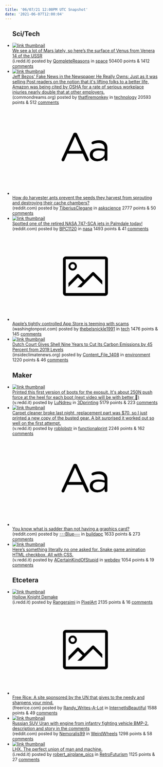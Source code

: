 ```yaml
---
title: '06/07/21 12:00PM UTC Snapshot'
date: '2021-06-07T12:00:04'
---
```

<ul>
<h2>Sci/Tech</h2>

<li><a href='https://i.redd.it/q3qvv4rn0q371.jpg'><img src='https://b.thumbs.redditmedia.com/g5uJFZ_NCUkG1yp-pF-tCViH84RZLVUA135dIlKSH1Q.jpg' alt='link thumbnail'></a><div><div class='linkTitle'><a href='https://i.redd.it/q3qvv4rn0q371.jpg'>We see a lot of Mars lately, so here’s the surface of Venus from Venera 14 of the USSR</a></div>(i.redd.it) posted by <a href='https://www.reddit.com/user/QompleteReasons'>QompleteReasons</a> in <a href='https://www.reddit.com/r/space'>space</a> 50400 points & 1412 <a href='https://www.reddit.com/r/space/comments/ntx9t1/we_see_a_lot_of_mars_lately_so_heres_the_surface/'>comments</a></div></li>

<li><a href='https://www.commondreams.org/views/2021/06/06/jeff-bezos-fake-news-newspaper-he-really-owns'><img src='https://a.thumbs.redditmedia.com/oo1AOQ8W192pXruIw2coLN2FZuNzwNkQCJId2byPBW0.jpg' alt='link thumbnail'></a><div><div class='linkTitle'><a href='https://www.commondreams.org/views/2021/06/06/jeff-bezos-fake-news-newspaper-he-really-owns'>Jeff Bezos' Fake News in the Newspaper He Really Owns: Just as it was selling Post readers on the notion that it's lifting folks to a better life, Amazon was being cited by OSHA for a rate of serious workplace injuries nearly double that at other employers.</a></div>(commondreams.org) posted by <a href='https://www.reddit.com/user/thatfiremonkey'>thatfiremonkey</a> in <a href='https://www.reddit.com/r/technology'>technology</a> 20593 points & 512 <a href='https://www.reddit.com/r/technology/comments/ntz4p1/jeff_bezos_fake_news_in_the_newspaper_he_really/'>comments</a></div></li>

<li><a href='https://www.reddit.com/r/askscience/comments/ntupc1/how_do_harvester_ants_prevent_the_seeds_they/'><svg version='1.1' viewBox='-34 -12 104 64' preserveAspectRatio='xMidYMid slice' xmlns='http://www.w3.org/2000/svg' xmlns:xlink='http://www.w3.org/1999/xlink'>
    <title>text link thumbnail</title>
    <path d='M12.19,8.84a1.45,1.45,0,0,0-1.4-1h-.12a1.46,1.46,0,0,0-1.42,1L1.14,26.56a1.29,1.29,0,0,0-.14.59,1,1,0,0,0,1,1,1.12,1.12,0,0,0,1.08-.77l2.08-4.65h11l2.08,4.59a1.24,1.24,0,0,0,1.12.83,1.08,1.08,0,0,0,1.08-1.08,1.64,1.64,0,0,0-.14-.57ZM6.08,20.71l4.59-10.22,4.6,10.22Z'>
    </path>
    <path d='M32.24,14.78A6.35,6.35,0,0,0,27.6,13.2a11.36,11.36,0,0,0-4.7,1,1,1,0,0,0-.58.89,1,1,0,0,0,.94.92,1.23,1.23,0,0,0,.39-.08,8.87,8.87,0,0,1,3.72-.81c2.7,0,4.28,1.33,4.28,3.92v.5a15.29,15.29,0,0,0-4.42-.61c-3.64,0-6.14,1.61-6.14,4.64v.05c0,2.95,2.7,4.48,5.37,4.48a6.29,6.29,0,0,0,5.19-2.48V26.9a1,1,0,0,0,1,1,1,1,0,0,0,1-1.06V19A5.71,5.71,0,0,0,32.24,14.78Zm-.56,7.7c0,2.28-2.17,3.89-4.81,3.89-1.94,0-3.61-1.06-3.61-2.86v-.06c0-1.8,1.5-3,4.2-3a15.2,15.2,0,0,1,4.22.61Z'>
    </path>
    </svg></a><div><div class='linkTitle'><a href='https://www.reddit.com/r/askscience/comments/ntupc1/how_do_harvester_ants_prevent_the_seeds_they/'>How do harvester ants prevent the seeds they harvest from sprouting and destroying their cache chambers?</a></div>(reddit.com) posted by <a href='https://www.reddit.com/user/TiberiusClegane'>TiberiusClegane</a> in <a href='https://www.reddit.com/r/askscience'>askscience</a> 2777 points & 50 <a href='https://www.reddit.com/r/askscience/comments/ntupc1/how_do_harvester_ants_prevent_the_seeds_they/'>comments</a></div></li>

<li><a href='https://www.reddit.com/gallery/ntuava'><img src='https://b.thumbs.redditmedia.com/Ve1N6Y6CYyI7z-YKfY3gWIYXVJXJczJYFPbjQrcThCo.jpg' alt='link thumbnail'></a><div><div class='linkTitle'><a href='https://www.reddit.com/gallery/ntuava'>Spotted one of the retired NASA 747-SCA jets in Palmdale today!</a></div>(reddit.com) posted by <a href='https://www.reddit.com/user/BPC1120'>BPC1120</a> in <a href='https://www.reddit.com/r/nasa'>nasa</a> 1493 points & 41 <a href='https://www.reddit.com/r/nasa/comments/ntuava/spotted_one_of_the_retired_nasa_747sca_jets_in/'>comments</a></div></li>

<li><a href='https://www.washingtonpost.com/technology/2021/06/06/apple-app-store-scams-fraud/?itid=sf_business-technology'><svg version='1.1' viewBox='-34 -14 104 64' preserveAspectRatio='xMidYMid meet' xmlns='http://www.w3.org/2000/svg' xmlns:xlink='http://www.w3.org/1999/xlink'>
    <title>link thumbnail</title>
    <path d='M32,4H4A2,2,0,0,0,2,6V30a2,2,0,0,0,2,2H32a2,2,0,0,0,2-2V6A2,2,0,0,0,32,4ZM4,30V6H32V30Z'></path>
    <path d='M8.92,14a3,3,0,1,0-3-3A3,3,0,0,0,8.92,14Zm0-4.6A1.6,1.6,0,1,1,7.33,11,1.6,1.6,0,0,1,8.92,9.41Z'></path>
    <path d='M22.78,15.37l-5.4,5.4-4-4a1,1,0,0,0-1.41,0L5.92,22.9v2.83l6.79-6.79L16,22.18l-3.75,3.75H15l8.45-8.45L30,24V21.18l-5.81-5.81A1,1,0,0,0,22.78,15.37Z'></path>
    </svg></a><div><div class='linkTitle'><a href='https://www.washingtonpost.com/technology/2021/06/06/apple-app-store-scams-fraud/?itid=sf_business-technology'>Apple’s tightly controlled App Store is teeming with scams</a></div>(washingtonpost.com) posted by <a href='https://www.reddit.com/user/thebelsnickle1991'>thebelsnickle1991</a> in <a href='https://www.reddit.com/r/tech'>tech</a> 1476 points & 145 <a href='https://www.reddit.com/r/tech/comments/ntwo00/apples_tightly_controlled_app_store_is_teeming/'>comments</a></div></li>

<li><a href='https://insideclimatenews.org/news/26052021/dutch-court-gives-shell-nine-years-to-cut-its-carbon-emissions-by-45-percent-from-2019-levels/'><img src='https://a.thumbs.redditmedia.com/b2cCfzECbsWegDMjOofuxRSzUO46fB_v96psc0BqXo8.jpg' alt='link thumbnail'></a><div><div class='linkTitle'><a href='https://insideclimatenews.org/news/26052021/dutch-court-gives-shell-nine-years-to-cut-its-carbon-emissions-by-45-percent-from-2019-levels/'>Dutch Court Gives Shell Nine Years to Cut Its Carbon Emissions by 45 Percent from 2019 Levels</a></div>(insideclimatenews.org) posted by <a href='https://www.reddit.com/user/Content_File_1408'>Content_File_1408</a> in <a href='https://www.reddit.com/r/environment'>environment</a> 1220 points & 46 <a href='https://www.reddit.com/r/environment/comments/ntl0d2/dutch_court_gives_shell_nine_years_to_cut_its/'>comments</a></div></li>

<h2>Maker</h2>

<li><a href='https://v.redd.it/mjukhswjbo371'><img src='https://a.thumbs.redditmedia.com/aG_O04wcz8n5nYAv4u0snU_CYbdFcH1eUC_QZPrUiw0.jpg' alt='link thumbnail'></a><div><div class='linkTitle'><a href='https://v.redd.it/mjukhswjbo371'>Printed this first version of boots for the exosuit. It's about 250N push force at the heel for each boot (next video will be with better 🧦)</a></div>(v.redd.it) posted by <a href='https://www.reddit.com/user/LuNdreu'>LuNdreu</a> in <a href='https://www.reddit.com/r/3Dprinting'>3Dprinting</a> 5179 points & 223 <a href='https://www.reddit.com/r/3Dprinting/comments/ntvzdz/printed_this_first_version_of_boots_for_the/'>comments</a></div></li>

<li><a href='https://v.redd.it/hvycao7ktn371'><img src='https://a.thumbs.redditmedia.com/QMc5RDCDwP44SAy99NbgFABKZwPBRoWHwAJ03fK_2n4.jpg' alt='link thumbnail'></a><div><div class='linkTitle'><a href='https://v.redd.it/hvycao7ktn371'>Carpet cleaner broke last night, replacement part was $70, so I just printed a new copy of the busted gear. A bit surprised it worked out so well on the first attempt.</a></div>(v.redd.it) posted by <a href='https://www.reddit.com/user/roblobstr'>roblobstr</a> in <a href='https://www.reddit.com/r/functionalprint'>functionalprint</a> 2246 points & 162 <a href='https://www.reddit.com/r/functionalprint/comments/ntnme4/carpet_cleaner_broke_last_night_replacement_part/'>comments</a></div></li>

<li><a href='https://www.reddit.com/r/buildapc/comments/nts408/you_know_what_is_sadder_than_not_having_a/'><svg version='1.1' viewBox='-34 -12 104 64' preserveAspectRatio='xMidYMid slice' xmlns='http://www.w3.org/2000/svg' xmlns:xlink='http://www.w3.org/1999/xlink'>
    <title>text link thumbnail</title>
    <path d='M12.19,8.84a1.45,1.45,0,0,0-1.4-1h-.12a1.46,1.46,0,0,0-1.42,1L1.14,26.56a1.29,1.29,0,0,0-.14.59,1,1,0,0,0,1,1,1.12,1.12,0,0,0,1.08-.77l2.08-4.65h11l2.08,4.59a1.24,1.24,0,0,0,1.12.83,1.08,1.08,0,0,0,1.08-1.08,1.64,1.64,0,0,0-.14-.57ZM6.08,20.71l4.59-10.22,4.6,10.22Z'>
    </path>
    <path d='M32.24,14.78A6.35,6.35,0,0,0,27.6,13.2a11.36,11.36,0,0,0-4.7,1,1,1,0,0,0-.58.89,1,1,0,0,0,.94.92,1.23,1.23,0,0,0,.39-.08,8.87,8.87,0,0,1,3.72-.81c2.7,0,4.28,1.33,4.28,3.92v.5a15.29,15.29,0,0,0-4.42-.61c-3.64,0-6.14,1.61-6.14,4.64v.05c0,2.95,2.7,4.48,5.37,4.48a6.29,6.29,0,0,0,5.19-2.48V26.9a1,1,0,0,0,1,1,1,1,0,0,0,1-1.06V19A5.71,5.71,0,0,0,32.24,14.78Zm-.56,7.7c0,2.28-2.17,3.89-4.81,3.89-1.94,0-3.61-1.06-3.61-2.86v-.06c0-1.8,1.5-3,4.2-3a15.2,15.2,0,0,1,4.22.61Z'>
    </path>
    </svg></a><div><div class='linkTitle'><a href='https://www.reddit.com/r/buildapc/comments/nts408/you_know_what_is_sadder_than_not_having_a/'>You know what is sadder than not having a graphics card?</a></div>(reddit.com) posted by <a href='https://www.reddit.com/user/---Blue---'>---Blue---</a> in <a href='https://www.reddit.com/r/buildapc'>buildapc</a> 1633 points & 273 <a href='https://www.reddit.com/r/buildapc/comments/nts408/you_know_what_is_sadder_than_not_having_a/'>comments</a></div></li>

<li><a href='https://v.redd.it/hlpnc6cb6p371'><img src='https://a.thumbs.redditmedia.com/1RcfLfxsxzdFROrG5yKiXdovUSNPCWgq539vX4pJpm4.jpg' alt='link thumbnail'></a><div><div class='linkTitle'><a href='https://v.redd.it/hlpnc6cb6p371'>Here’s something literally no one asked for. Snake game animation HTML checkbox. All with CSS.</a></div>(v.redd.it) posted by <a href='https://www.reddit.com/user/ACertainKindOfStupid'>ACertainKindOfStupid</a> in <a href='https://www.reddit.com/r/webdev'>webdev</a> 1054 points & 19 <a href='https://www.reddit.com/r/webdev/comments/nttk4j/heres_something_literally_no_one_asked_for_snake/'>comments</a></div></li>

<h2>Etcetera</h2>

<li><a href='https://i.redd.it/oqezmnpyjp371.png'><img src='https://a.thumbs.redditmedia.com/qvm9s0I3R0jr5hSE-Gcrq0yVacuruNpDXa6fNQ8jXt4.jpg' alt='link thumbnail'></a><div><div class='linkTitle'><a href='https://i.redd.it/oqezmnpyjp371.png'>Hollow Knight Demake</a></div>(i.redd.it) posted by <a href='https://www.reddit.com/user/Rangersimi'>Rangersimi</a> in <a href='https://www.reddit.com/r/PixelArt'>PixelArt</a> 2135 points & 16 <a href='https://www.reddit.com/r/PixelArt/comments/ntv8yt/hollow_knight_demake/'>comments</a></div></li>

<li><a href='https://freerice.com'><svg version='1.1' viewBox='-34 -14 104 64' preserveAspectRatio='xMidYMid meet' xmlns='http://www.w3.org/2000/svg' xmlns:xlink='http://www.w3.org/1999/xlink'>
    <title>link thumbnail</title>
    <path d='M32,4H4A2,2,0,0,0,2,6V30a2,2,0,0,0,2,2H32a2,2,0,0,0,2-2V6A2,2,0,0,0,32,4ZM4,30V6H32V30Z'></path>
    <path d='M8.92,14a3,3,0,1,0-3-3A3,3,0,0,0,8.92,14Zm0-4.6A1.6,1.6,0,1,1,7.33,11,1.6,1.6,0,0,1,8.92,9.41Z'></path>
    <path d='M22.78,15.37l-5.4,5.4-4-4a1,1,0,0,0-1.41,0L5.92,22.9v2.83l6.79-6.79L16,22.18l-3.75,3.75H15l8.45-8.45L30,24V21.18l-5.81-5.81A1,1,0,0,0,22.78,15.37Z'></path>
    </svg></a><div><div class='linkTitle'><a href='https://freerice.com'>Free Rice: A site sponsored by the UN that gives to the needy and sharpens your mind.</a></div>(freerice.com) posted by <a href='https://www.reddit.com/user/Randy_Writes-A-Lot'>Randy_Writes-A-Lot</a> in <a href='https://www.reddit.com/r/InternetIsBeautiful'>InternetIsBeautiful</a> 1588 points & 49 <a href='https://www.reddit.com/r/InternetIsBeautiful/comments/nu0kp3/free_rice_a_site_sponsored_by_the_un_that_gives/'>comments</a></div></li>

<li><a href='https://www.reddit.com/gallery/ntuvt4'><img src='https://b.thumbs.redditmedia.com/3tZForyHWq1U8kgdO9OejoITPEKPj7EmPHq40O9Lons.jpg' alt='link thumbnail'></a><div><div class='linkTitle'><a href='https://www.reddit.com/gallery/ntuvt4'>Russian SUV Uran with engine from infantry fighting vehicle BMP-2. description and story in the comments</a></div>(reddit.com) posted by <a href='https://www.reddit.com/user/Nemoralis99'>Nemoralis99</a> in <a href='https://www.reddit.com/r/WeirdWheels'>WeirdWheels</a> 1298 points & 58 <a href='https://www.reddit.com/r/WeirdWheels/comments/ntuvt4/russian_suv_uran_with_engine_from_infantry/'>comments</a></div></li>

<li><a href='https://i.redd.it/s4ar8cfbcq371.jpg'><img src='https://b.thumbs.redditmedia.com/jMU50yU-W8Xt8fOIe-o0NRm2KQQLWfPb6DQbpDhL4Ss.jpg' alt='link thumbnail'></a><div><div class='linkTitle'><a href='https://i.redd.it/s4ar8cfbcq371.jpg'>LHX. The perfect union of man and machine.</a></div>(i.redd.it) posted by <a href='https://www.reddit.com/user/robert_airplane_pics'>robert_airplane_pics</a> in <a href='https://www.reddit.com/r/RetroFuturism'>RetroFuturism</a> 1125 points & 27 <a href='https://www.reddit.com/r/RetroFuturism/comments/ntylr1/lhx_the_perfect_union_of_man_and_machine/'>comments</a></div></li>

</ul>
